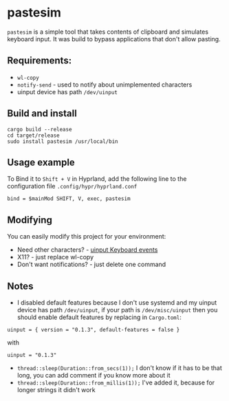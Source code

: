 # pastesim
`pastesim` is a simple tool that takes contents of clipboard and simulates keyboard input. It was build to bypass applications that don't allow pasting.

## Requirements:
- `wl-copy`
- `notify-send` - used to notify about unimplemented characters
- uinput device has path `/dev/uinput`

## Build and install
```
cargo build --release
cd target/release
sudo install pastesim /usr/local/bin
```

## Usage example
To Bind it to `Shift + V` in Hyprland, add the following line to the configuration file  `.config/hypr/hyprland.conf`
```
bind = $mainMod SHIFT, V, exec, pastesim
```

## Modifying
You can easily modify this project for your environment:
- Need other characters? - [uinput Keyboard events](https://docs.rs/uinput/latest/uinput/event/keyboard/enum.Key.html)
- X11? - just replace wl-copy
- Don't want notifications? - just delete one command

## Notes
- I disabled default features because I don't use systemd and my uinput device has path `/dev/uinput`, if your path is `/dev/misc/uinput` then you should enable default features by replacing in `Cargo.toml`:
```
uinput = { version = "0.1.3", default-features = false }
```
with
```
uinput = "0.1.3"
```
- `thread::sleep(Duration::from_secs(1));` I don't know if it has to be that long, you can add comment if you know more about it
- `thread::sleep(Duration::from_millis(1));` I've added it, because for longer strings it didn't work
